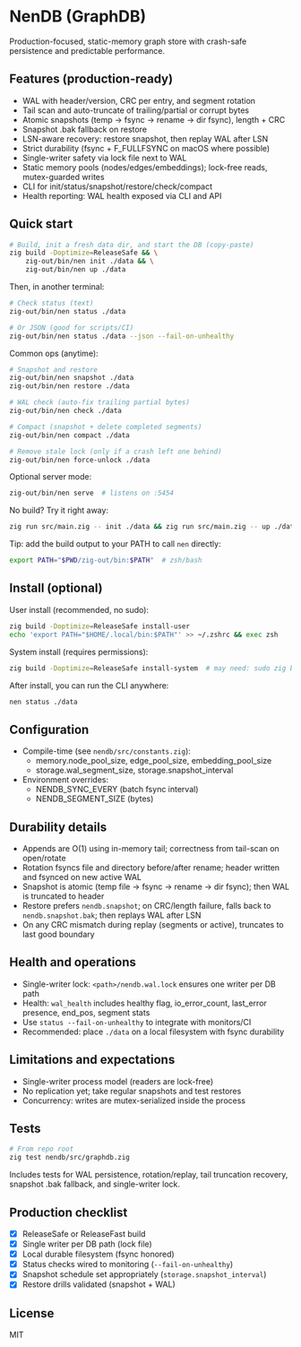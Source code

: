 
# NenDB (GraphDB)

Production-focused, static-memory graph store with crash-safe persistence and predictable performance.

## Features (production-ready)
- WAL with header/version, CRC per entry, and segment rotation
- Tail scan and auto-truncate of trailing/partial or corrupt bytes
- Atomic snapshots (temp → fsync → rename → dir fsync), length + CRC
- Snapshot .bak fallback on restore
- LSN-aware recovery: restore snapshot, then replay WAL after LSN
- Strict durability (fsync + F_FULLFSYNC on macOS where possible)
- Single-writer safety via lock file next to WAL
- Static memory pools (nodes/edges/embeddings); lock-free reads, mutex-guarded writes
- CLI for init/status/snapshot/restore/check/compact
- Health reporting: WAL health exposed via CLI and API

## Quick start

```bash
# Build, init a fresh data dir, and start the DB (copy-paste)
zig build -Doptimize=ReleaseSafe && \
    zig-out/bin/nen init ./data && \
    zig-out/bin/nen up ./data
```

Then, in another terminal:

```bash
# Check status (text)
zig-out/bin/nen status ./data

# Or JSON (good for scripts/CI)
zig-out/bin/nen status ./data --json --fail-on-unhealthy
```

Common ops (anytime):

```bash
# Snapshot and restore
zig-out/bin/nen snapshot ./data
zig-out/bin/nen restore ./data

# WAL check (auto-fix trailing partial bytes)
zig-out/bin/nen check ./data

# Compact (snapshot + delete completed segments)
zig-out/bin/nen compact ./data

# Remove stale lock (only if a crash left one behind)
zig-out/bin/nen force-unlock ./data
```

Optional server mode:

```bash
zig-out/bin/nen serve  # listens on :5454
```

No build? Try it right away:

```bash
zig run src/main.zig -- init ./data && zig run src/main.zig -- up ./data
```

Tip: add the build output to your PATH to call `nen` directly:

```bash
export PATH="$PWD/zig-out/bin:$PATH"  # zsh/bash
```

## Install (optional)

User install (recommended, no sudo):

```bash
zig build -Doptimize=ReleaseSafe install-user
echo 'export PATH="$HOME/.local/bin:$PATH"' >> ~/.zshrc && exec zsh
```

System install (requires permissions):

```bash
zig build -Doptimize=ReleaseSafe install-system  # may need: sudo zig build ...
```

After install, you can run the CLI anywhere:

```bash
nen status ./data
```

## Configuration
- Compile-time (see `nendb/src/constants.zig`):
    - memory.node_pool_size, edge_pool_size, embedding_pool_size
    - storage.wal_segment_size, storage.snapshot_interval
- Environment overrides:
    - NENDB_SYNC_EVERY (batch fsync interval)
    - NENDB_SEGMENT_SIZE (bytes)

## Durability details
- Appends are O(1) using in-memory tail; correctness from tail-scan on open/rotate
- Rotation fsyncs file and directory before/after rename; header written and fsynced on new active WAL
- Snapshot is atomic (temp file → fsync → rename → dir fsync); then WAL is truncated to header
- Restore prefers `nendb.snapshot`; on CRC/length failure, falls back to `nendb.snapshot.bak`; then replays WAL after LSN
- On any CRC mismatch during replay (segments or active), truncates to last good boundary

## Health and operations
- Single-writer lock: `<path>/nendb.wal.lock` ensures one writer per DB path
- Health: `wal_health` includes healthy flag, io_error_count, last_error presence, end_pos, segment stats
- Use `status --fail-on-unhealthy` to integrate with monitors/CI
- Recommended: place `./data` on a local filesystem with fsync durability

## Limitations and expectations
- Single-writer process model (readers are lock-free)
- No replication yet; take regular snapshots and test restores
- Concurrency: writes are mutex-serialized inside the process

## Tests
```bash
# From repo root
zig test nendb/src/graphdb.zig
```
Includes tests for WAL persistence, rotation/replay, tail truncation recovery, snapshot .bak fallback, and single-writer lock.

## Production checklist
- [x] ReleaseSafe or ReleaseFast build
- [x] Single writer per DB path (lock file)
- [x] Local durable filesystem (fsync honored)
- [x] Status checks wired to monitoring (`--fail-on-unhealthy`)
- [x] Snapshot schedule set appropriately (`storage.snapshot_interval`)
- [x] Restore drills validated (snapshot + WAL)

## License
MIT
